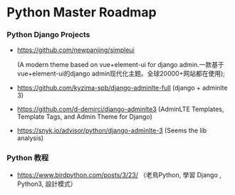 # Python Master Roadmap

> 

### Python Django Projects

- https://github.com/newpanjing/simpleui 

  (A modern theme based on vue+element-ui for django admin.一款基于vue+element-ui的django admin现代化主题。全球20000+网站都在使用);

- https://github.com/kyzima-spb/django-adminlte-full    (django + adminlte 3)

- https://github.com/d-demirci/django-adminlte3   (AdminLTE Templates, Template Tags, and Admin Theme for Django)

- https://snyk.io/advisor/python/django-adminlte-3  (Seems the lib analysis)



### Python 教程

- https://www.birdpython.com/posts/3/23/ （老鳥Python, 學習 Django , Python3, 設計模式）